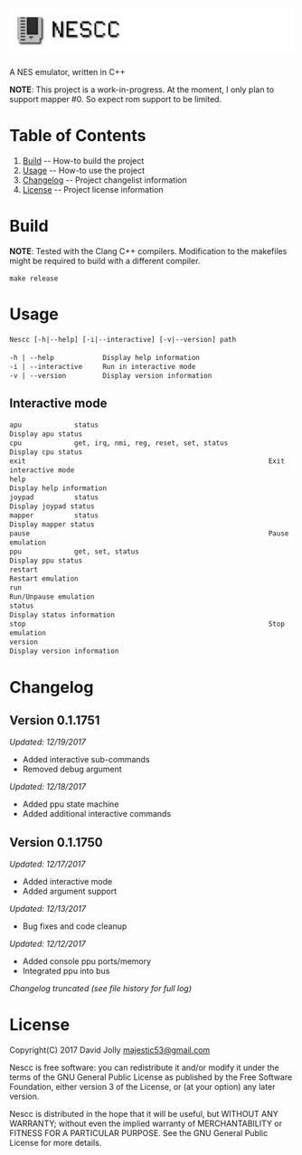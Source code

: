 ![Nescc](https://github.com/majestic53/nescc/blob/master/asset/logo.png "Nescc")
=====

A NES emulator, written in C++

__NOTE__: This project is a work-in-progress. At the moment, I only plan to support mapper #0. So expect rom support to be limited.

Table of Contents
=================

1. [Build](https://github.com/majestic53/nescc#build) -- How-to build the project
1. [Usage](https://github.com/majestic53/nescc#usage) -- How-to use the project
2. [Changelog](https://github.com/majestic53/nescc#changelog) -- Project changelist information
3. [License](https://github.com/majestic53/nescc#license) -- Project license information

Build
=====

__NOTE__: Tested with the Clang C++ compilers. Modification to the makefiles might be required to build with a different compiler.

```
make release
```

Usage
=====

```
Nescc [-h|--help] [-i|--interactive] [-v|--version] path

-h | --help            Display help information
-i | --interactive     Run in interactive mode
-v | --version         Display version information
```

Interactive mode
----------------

```
apu             status                                          Display apu status
cpu             get, irq, nmi, reg, reset, set, status          Display cpu status
exit                                                            Exit interactive mode
help                                                            Display help information
joypad          status                                          Display joypad status
mapper          status                                          Display mapper status
pause                                                           Pause emulation
ppu             get, set, status                                Display ppu status
restart                                                         Restart emulation
run                                                             Run/Unpause emulation
status                                                          Display status information
stop                                                            Stop emulation
version                                                         Display version information
```

Changelog
=========

Version 0.1.1751
----------------
*Updated: 12/19/2017*

* Added interactive sub-commands
* Removed debug argument

*Updated: 12/18/2017*

* Added ppu state machine
* Added additional interactive commands

Version 0.1.1750
----------------
*Updated: 12/17/2017*

* Added interactive mode
* Added argument support

*Updated: 12/13/2017*

* Bug fixes and code cleanup

*Updated: 12/12/2017*

* Added console ppu ports/memory
* Integrated ppu into bus

*Changelog truncated (see file history for full log)*

License
=======

Copyright(C) 2017 David Jolly <majestic53@gmail.com>

Nescc is free software: you can redistribute it and/or modify
it under the terms of the GNU General Public License as published by
the Free Software Foundation, either version 3 of the License, or
(at your option) any later version.

Nescc is distributed in the hope that it will be useful,
but WITHOUT ANY WARRANTY; without even the implied warranty of
MERCHANTABILITY or FITNESS FOR A PARTICULAR PURPOSE.  See the
GNU General Public License for more details.
